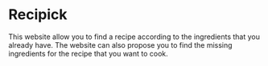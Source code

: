 # Recipick

This website allow you to find a recipe according to the ingredients that you already have. The website can also propose you to find the missing ingredients for the recipe that you want to cook.